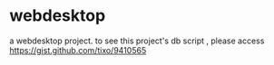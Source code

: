 webdesktop
==========

a webdesktop project. 
to see this project's db script , please access https://gist.github.com/tixo/9410565
